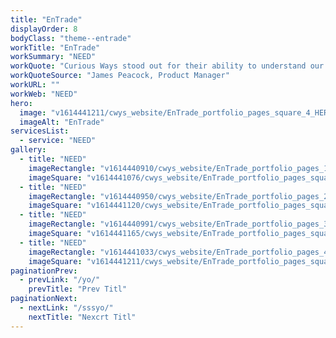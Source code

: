 ```yaml
---
title: "EnTrade"
displayOrder: 8
bodyClass: "theme--entrade"
workTitle: "EnTrade"
workSummary: "NEED"
workQuote: "Curious Ways stood out for their ability to understand our complex business needs and create high-quality branded content across a wide range of media formats. We struggled for a long time to articulate our brand value proposition in a clear and consistent voice. Curious Ways helped us to say what we’d been struggling to say all along and delivered a website and brand to match. This has resulted in much wider interest from farmers, and gives us a strong base on which to build over the coming years."
workQuoteSource: "James Peacock, Product Manager"
workURL: ""
workWeb: "NEED"
hero:
  image: "v1614441211/cwys_website/EnTrade_portfolio_pages_square_4_HERO_bffbzk"
  imageAlt: "EnTrade"
servicesList:
  - service: "NEED"
gallery:
  - title: "NEED"
    imageRectangle: "v1614440910/cwys_website/EnTrade_portfolio_pages_1_gcwyse"
    imageSquare: "v1614441076/cwys_website/EnTrade_portfolio_pages_square_1_p4h5uv"
  - title: "NEED"
    imageRectangle: "v1614440950/cwys_website/EnTrade_portfolio_pages_2_nfumyt"
    imageSquare: "v1614441120/cwys_website/EnTrade_portfolio_pages_square_2_hdkqrg"
  - title: "NEED"
    imageRectangle: "v1614440991/cwys_website/EnTrade_portfolio_pages_3_u4u2x2"
    imageSquare: "v1614441165/cwys_website/EnTrade_portfolio_pages_square_3_utltwa"
  - title: "NEED"
    imageRectangle: "v1614441033/cwys_website/EnTrade_portfolio_pages_4_xsdqcx"
    imageSquare: "v1614441211/cwys_website/EnTrade_portfolio_pages_square_4_HERO_bffbzk"
paginationPrev:
  - prevLink: "/yo/"
    prevTitle: "Prev Titl"
paginationNext:
  - nextLink: "/sssyo/"
    nextTitle: "Nexcrt Titl"
---
```

